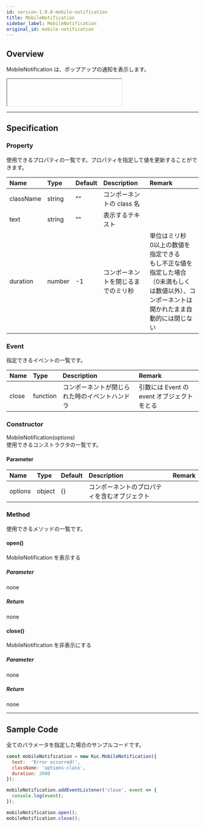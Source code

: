```yaml
---
id: version-1.0.0-mobile-notification
title: MobileNotification
sidebar_label: MobileNotification
original_id: mobile-notification
---
```


## Overview

MobileNotification は、ポップアップの通知を表示します。

<div class='sample-container'>
  <div id='sample-container__components' class="mobile">
    <iframe id="iframe" title="mobile notification image" width="300px" height="70px"></iframe>
  </div>
</div>
<script src="/docusaurus/js/samples/mobile-notification.js"></script>

---

## Specification

### Property

使用できるプロパティの一覧です。プロパティを指定して値を更新することができます。

| Name | Type | Default | Description | Remark |
| :--- | :--- | :--- | :--- | :--- |
| className | string | "" | コンポーネントの class 名 ||
| text | string | "" | 表示するテキスト ||
| duration | number | -1 | コンポーネントを閉じるまでのミリ秒 | 単位はミリ秒<br>0以上の数値を指定できる<br>もし不正な値を指定した場合（0未満もしくは数値以外）、コンポーネントは開かれたまま自動的には閉じない |

### Event

指定できるイベントの一覧です。

| Name | Type | Description | Remark |
| :--- | :--- | :--- | :--- |
| close | function | コンポーネントが閉じられた時のイベントハンドラ | 引数には Event の event オブジェクトをとる |

### Constructor

MobileNotification(options)<br>
使用できるコンストラクタの一覧です。

#### Parameter
| Name | Type | Default | Description | Remark |
| :--- | :--- | :--- | :--- | :--- |
| options | object | {} | コンポーネントのプロパティを含むオブジェクト | |

### Method

使用できるメソッドの一覧です。

#### open()
MobileNotification を表示する

##### Parameter
none

##### Return
none

#### close()
MobileNotification を非表示にする

##### Parameter
none

##### Return
none

---
## Sample Code

全てのパラメータを指定した場合のサンプルコードです。

```javascript
const mobileNotification = new Kuc.MobileNotification({
  text:  'Error occurred!',
  className: 'options-class',
  duration: 2000
});

mobileNotification.addEventListener('close', event => {
  console.log(event);
});

mobileNotification.open();
mobileNotification.close();
```
